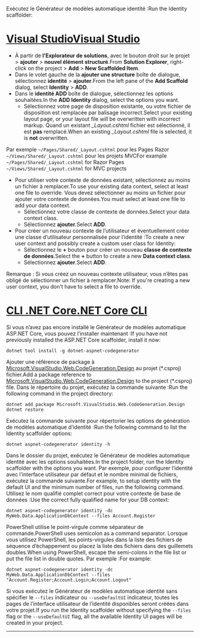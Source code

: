 <span data-ttu-id="36f19-101">Exécutez le Générateur de modèles automatique identité :</span><span class="sxs-lookup"><span data-stu-id="36f19-101">Run the Identity scaffolder:</span></span>

# <a name="visual-studiotabvisual-studio"></a>[<span data-ttu-id="36f19-102">Visual Studio</span><span class="sxs-lookup"><span data-stu-id="36f19-102">Visual Studio</span></span>](#tab/visual-studio)

* <span data-ttu-id="36f19-103">À partir de **l’Explorateur de solutions**, avec le bouton droit sur le projet > **ajouter** > **nouvel élément structuré**.</span><span class="sxs-lookup"><span data-stu-id="36f19-103">From **Solution Explorer**, right-click on the project > **Add** > **New Scaffolded Item**.</span></span>
* <span data-ttu-id="36f19-104">Dans le volet gauche de la **ajouter une structure** boîte de dialogue, sélectionnez **identité** > **ajouter**.</span><span class="sxs-lookup"><span data-stu-id="36f19-104">From the left pane of the **Add Scaffold** dialog, select **Identity** > **ADD**.</span></span>
* <span data-ttu-id="36f19-105">Dans le **identité ADD** boîte de dialogue, sélectionnez les options souhaitées.</span><span class="sxs-lookup"><span data-stu-id="36f19-105">In the **ADD Identity** dialog, select the options you want.</span></span>
  * <span data-ttu-id="36f19-106">Sélectionnez votre page de disposition existante, ou votre fichier de disposition est remplacée par balisage incorrect.</span><span class="sxs-lookup"><span data-stu-id="36f19-106">Select your existing layout page, or your layout file will be overwritten with incorrect markup.</span></span> <span data-ttu-id="36f19-107">Quand un existant  *\_Layout.cshtml* fichier est sélectionné, il est **pas** remplacé.</span><span class="sxs-lookup"><span data-stu-id="36f19-107">When an existing *\_Layout.cshtml* file is selected, it is **not** overwritten.</span></span>

 <span data-ttu-id="36f19-108">Par exemple `~/Pages/Shared/_Layout.cshtml` pour les Pages Razor `~/Views/Shared/_Layout.cshtml` pour les projets MVC</span><span class="sxs-lookup"><span data-stu-id="36f19-108">For example `~/Pages/Shared/_Layout.cshtml` for Razor Pages `~/Views/Shared/_Layout.cshtml` for MVC projects</span></span>
* <span data-ttu-id="36f19-109">Pour utiliser votre contexte de données existant, sélectionnez au moins un fichier à remplacer.</span><span class="sxs-lookup"><span data-stu-id="36f19-109">To use your existing data context, select at least one file to override.</span></span> <span data-ttu-id="36f19-110">Vous devez sélectionner au moins un fichier pour ajouter votre contexte de données.</span><span class="sxs-lookup"><span data-stu-id="36f19-110">You must select at least one file to add your data context.</span></span>
  * <span data-ttu-id="36f19-111">Sélectionnez votre classe de contexte de données.</span><span class="sxs-lookup"><span data-stu-id="36f19-111">Select your data context class.</span></span>
  * <span data-ttu-id="36f19-112">Sélectionnez **ajouter**.</span><span class="sxs-lookup"><span data-stu-id="36f19-112">Select **ADD**.</span></span>
* <span data-ttu-id="36f19-113">Pour créer un nouveau contexte de l’utilisateur et éventuellement créer une classe d’utilisateur personnalisée pour l’identité :</span><span class="sxs-lookup"><span data-stu-id="36f19-113">To create a new user context and possibly create a custom user class for Identity:</span></span>
  * <span data-ttu-id="36f19-114">Sélectionnez le **+** bouton pour créer un nouveau **classe de contexte de données**.</span><span class="sxs-lookup"><span data-stu-id="36f19-114">Select the **+** button to create a new **Data context class**.</span></span>
  * <span data-ttu-id="36f19-115">Sélectionnez **ajouter**.</span><span class="sxs-lookup"><span data-stu-id="36f19-115">Select **ADD**.</span></span>

<span data-ttu-id="36f19-116">Remarque : Si vous créez un nouveau contexte utilisateur, vous n’êtes pas obligé de sélectionner un fichier à remplacer.</span><span class="sxs-lookup"><span data-stu-id="36f19-116">Note: If you're creating a new user context, you don't have to select a file to override.</span></span>

# <a name="net-core-clitabnetcore-cli"></a>[<span data-ttu-id="36f19-117">CLI .NET Core</span><span class="sxs-lookup"><span data-stu-id="36f19-117">.NET Core CLI</span></span>](#tab/netcore-cli)

<span data-ttu-id="36f19-118">Si vous n’avez pas encore installé le Générateur de modèles automatique ASP.NET Core, vous pouvez l’installer maintenant :</span><span class="sxs-lookup"><span data-stu-id="36f19-118">If you have not previously installed the ASP.NET Core scaffolder, install it now:</span></span>

```console
dotnet tool install -g dotnet-aspnet-codegenerator
```

<span data-ttu-id="36f19-119">Ajouter une référence de package à [Microsoft.VisualStudio.Web.CodeGeneration.Design](https://www.nuget.org/packages/Microsoft.VisualStudio.Web.CodeGeneration.Design/) au projet (\*.csproj) fichier.</span><span class="sxs-lookup"><span data-stu-id="36f19-119">Add a package reference to [Microsoft.VisualStudio.Web.CodeGeneration.Design](https://www.nuget.org/packages/Microsoft.VisualStudio.Web.CodeGeneration.Design/) to the project (\*.csproj) file.</span></span> <span data-ttu-id="36f19-120">Dans le répertoire du projet, exécutez la commande suivante :</span><span class="sxs-lookup"><span data-stu-id="36f19-120">Run the following command in the project directory:</span></span>

```console
dotnet add package Microsoft.VisualStudio.Web.CodeGeneration.Design
dotnet restore
```

<span data-ttu-id="36f19-121">Exécutez la commande suivante pour répertorier les options de génération de modèles automatique d’identité :</span><span class="sxs-lookup"><span data-stu-id="36f19-121">Run the following command to list the Identity scaffolder options:</span></span>

```console
dotnet aspnet-codegenerator identity -h
```

<span data-ttu-id="36f19-122">Dans le dossier du projet, exécutez le Générateur de modèles automatique identité avec les options souhaitées.</span><span class="sxs-lookup"><span data-stu-id="36f19-122">In the project folder, run the Identity scaffolder with the options you want.</span></span> <span data-ttu-id="36f19-123">Par exemple, pour configurer l’identité avec l’interface utilisateur par défaut et le nombre minimal de fichiers, exécutez la commande suivante.</span><span class="sxs-lookup"><span data-stu-id="36f19-123">For example, to setup identity with the default UI and the minimum number of files, run the following command.</span></span> <span data-ttu-id="36f19-124">Utilisez le nom qualifié complet correct pour votre contexte de base de données :</span><span class="sxs-lookup"><span data-stu-id="36f19-124">Use the correct fully qualified name for your DB context:</span></span>

```console
dotnet aspnet-codegenerator identity -dc MyWeb.Data.ApplicationDbContext --files Account.Register
```

<span data-ttu-id="36f19-125">PowerShell utilise le point-virgule comme séparateur de commande.</span><span class="sxs-lookup"><span data-stu-id="36f19-125">PowerShell uses semicolon as a command separator.</span></span> <span data-ttu-id="36f19-126">Lorsque vous utilisez PowerShell, les points-virgules dans la liste des fichiers de séquence d’échappement ou placez la liste des fichiers dans des guillemets doubles.</span><span class="sxs-lookup"><span data-stu-id="36f19-126">When using PowerShell, escape the semi-colons in the file list or put the file list in double quotes.</span></span> <span data-ttu-id="36f19-127">Par exemple :</span><span class="sxs-lookup"><span data-stu-id="36f19-127">For example:</span></span>

```console
dotnet aspnet-codegenerator identity -dc MyWeb.Data.ApplicationDbContext --files "Account.Register;Account.Login;Account.Logout"
```

<span data-ttu-id="36f19-128">Si vous exécutez le Générateur de modèles automatique identité sans spécifier le `--files` indicateur ou `--useDefaultUI` indicateur, toutes les pages de l’interface utilisateur de l’identité disponibles seront créées dans votre projet.</span><span class="sxs-lookup"><span data-stu-id="36f19-128">If you run the Identity scaffolder without specifying the `--files` flag or the `--useDefaultUI` flag, all the available Identity UI pages will be created in your project.</span></span>

---
